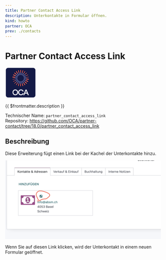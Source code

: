 ```yaml
---
title: Partner Contact Access Link
description: Unterkontakte in Formular öffnen.
kind: howto
partner: OCA
prev: ./contacts
---
```

# Partner Contact Access Link
![icon_oca_app](attachments/icon_oca_app.png)

{{ $frontmatter.description }}

Technischer Name: `partner_contact_access_link`\
Repository: <https://github.com/OCA/partner-contact/tree/18.0/partner_contact_access_link>

## Beschreibung

Diese Erweiterung fügt einen Link bei der Kachel der Unterkontakte hinzu.

![](attachments/Partner%20Contact%20Access%20Link.png)

Wenn Sie auf diesen Link klicken, wird der Unterkontakt in einem neuen Formular geöffnet.
